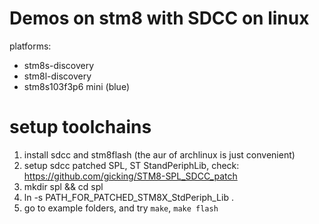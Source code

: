 Demos on stm8 with SDCC on linux
===

platforms:

* stm8s-discovery
* stm8l-discovery
* stm8s103f3p6 mini (blue)

setup toolchains
===

1. install sdcc and stm8flash (the aur of archlinux is just convenient)
2. setup sdcc patched SPL, ST StandPeriphLib, check: https://github.com/gicking/STM8-SPL_SDCC_patch
3. mkdir spl && cd spl
4. ln -s PATH_FOR_PATCHED_STM8X_StdPeriph_Lib .
5. go to example folders, and try `make`, `make flash`
